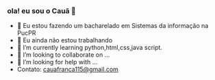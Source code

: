 ### ola! eu sou o Cauã 👋

- 🏫 Eu estou fazendo um bacharelado em Sistemas da informação na PucPR
- 🔭 Eu ainda não estou trabalhando
- 🌱 I’m currently learning python,html,css,java script.
- 👯 I’m looking to collaborate on ...
- 🤔 I’m looking for help with ...
- Contato: cauafranca115@gmail.com
